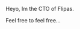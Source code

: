 Heyo,
Im the CTO of Flipas.

Feel free to feel free...

<!---
FlipasEli/FlipasEli is a ✨ special ✨ repository because its `README.md` (this file) appears on your GitHub profile.
You can click the Preview link to take a look at your changes.
--->
